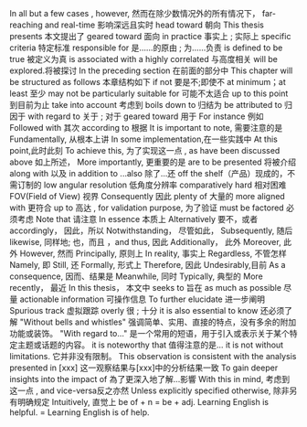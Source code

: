 In all but a few cases , however,     然而在除少数情况外的所有情况下，
far-reaching and real-time 影响深远且实时
head toward 朝向
This thesis presents 本文提出了
geared toward 面向
in practice 事实上 ; 实际上
specific criteria 特定标准
responsible for 是……的原由 ; 为……负责
is defined to be true  被定义为真
is associated with a highly correlated 与高度相关
will be explored.将被探讨
In the preceding section 在前面的部分中
This chapter will be structured as follows 本章结构如下
if not 要是不;即使不
at minimum；at least 至少
may not be particularly suitable for 可能不太适合
up to this point 到目前为止
take into account 考虑到
boils down to 归结为
be attributed to 归因于
with regard to 关于 ; 对于 
geared toward 用于
For instance 例如
Followed with 其次
according to 根据 
It is important to note, 需要注意的是
Fundamentally, 从根本上讲
In some implementation,在一些实践中
At this point,此时此刻
To achieve this, 为了实现这一点
, as have been discussed above 如上所述，
More importantly, 更重要的是
are to be presented 将被介绍
along with 以及
in addition to ...also 除了...还
off the shelf（产品）现成的，不需订制的
low angular resolution 低角度分辨率
comparatively hard 相对困难
FOV(Field of View) 视界
Consequently 因此
plenty of 大量的
more aligned with 更符合
up to 高达
, for validation purpose, 为了验证
must be factored 必须考虑
Note that 请注意
In essence 本质上
Alternatively 要不，或者
accordingly， 因此，所以
Notwithstanding， 尽管如此，
Subsequently, 随后
likewise, 同样地; 也，而且
，and thus, 因此
Additionally， 此外
Moreover, 此外
However, 然而
Principally, 原则上
In reality, 事实上
Regardless, 不管怎样
Namely, 即
Still, 还
Formally, 形式上
Therefore, 因此
Undesirably,目前
As a consequence, 因而、结果是
Meanwhile, 同时
Typically, 典型的
More recently， 最近
In this thesis， 本文中
seeks to 旨在
as much as possible 尽量
actionable information 可操作信息
To further elucidate 进一步阐明
Spurious track 虚拟跟踪
overly 很 ; 十分
it is also essential to know 还必须了解
"Without bells and whistles" 强调简单、实用、直接的特点，没有多余的附加功能或装饰。
"With regard to..." 是一个常用的短语，用于引入或表示关于某个特定主题或话题的内容。
 it is noteworthy that 值得注意的是…
 it is not without limitations. 它并非没有限制。
 This observation is consistent with the analysis presented in [xxx]  这一观察结果与[xxx]中的分析结果一致
 To gain deeper insights into the impact of 為了更深入地了解...影響
 With this in mind, 考虑到这一点
 , and vice-versa反之亦然 
 Unless explicitly specified otherwise, 除非另有明确规定
  Intuitively, 直觉上
  be of + n = be + adj.      Learning English is helpful. = Learning English is of help.